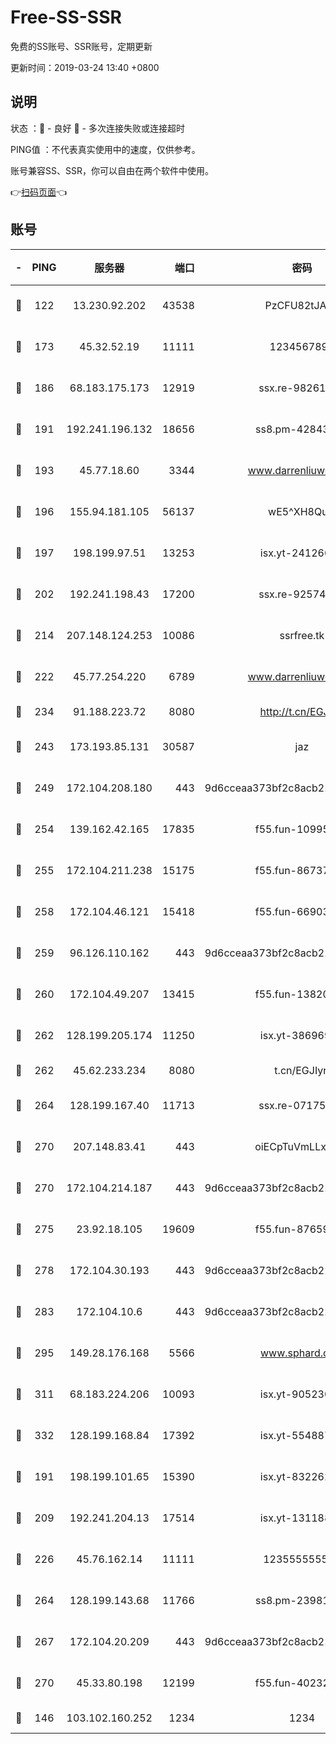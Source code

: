 # Free-SS-SSR

免费的SS账号、SSR账号，定期更新

更新时间：2019-03-24 13:40 +0800

## 说明

状态     ：🙂 - 良好 🙁 - 多次连接失败或连接超时

PING值   ：不代表真实使用中的速度，仅供参考。

账号兼容SS、SSR，你可以自由在两个软件中使用。

👉[扫码页面](https://liesauer.github.io/Free-SS-SSR/)👈

## 账号

|-|PING|服务器|端口|密码|加密方式|区域|
|:----:|:----:|:-----:|-----:|:----:|:----:|:----:|
|🙂|122|13.230.92.202|43538|PzCFU82tJAdZ|aes-256-cfb|JP|
|🙂|173|45.32.52.19|11111|1234567890|aes-256-cfb|JP|
|🙂|186|68.183.175.173|12919|ssx.re-98261099|aes-256-cfb|US|
|🙂|191|192.241.196.132|18656|ss8.pm-42843855|aes-256-cfb|US|
|🙂|193|45.77.18.60|3344|www.darrenliuwei.com|aes-256-cfb|JP|
|🙂|196|155.94.181.105|56137|wE5^XH8Quw|aes-256-cfb|US|
|🙂|197|198.199.97.51|13253|isx.yt-24126619|aes-256-cfb|US|
|🙂|202|192.241.198.43|17200|ssx.re-92574100|aes-256-cfb|US|
|🙂|214|207.148.124.253|10086|ssrfree.tk|aes-256-cfb|SG|
|🙂|222|45.77.254.220|6789|www.darrenliuwei.com|aes-256-cfb|SG|
|🙂|234|91.188.223.72|8080|http://t.cn/EGJIyrl|rc4-md5|RU|
|🙂|243|173.193.85.131|30587|jaz|aes-256-cfb|US|
|🙂|249|172.104.208.180|443|9d6cceaa373bf2c8acb22e60b6a58be6|aes-256-cfb|US|
|🙂|254|139.162.42.165|17835|f55.fun-10995182|aes-256-cfb|SG|
|🙂|255|172.104.211.238|15175|f55.fun-86737325|aes-256-cfb|US|
|🙂|258|172.104.46.121|15418|f55.fun-66903373|aes-256-cfb|SG|
|🙂|259|96.126.110.162|443|9d6cceaa373bf2c8acb22e60b6a58be6|aes-256-cfb|US|
|🙂|260|172.104.49.207|13415|f55.fun-13820852|aes-256-cfb|SG|
|🙂|262|128.199.205.174|11250|isx.yt-38696916|aes-256-cfb|SG|
|🙂|262|45.62.233.234|8080|t.cn/EGJIyrl|rc4-md5|CA|
|🙂|264|128.199.167.40|11713|ssx.re-07175601|aes-256-cfb|SG|
|🙂|270|207.148.83.41|443|oiECpTuVmLLxk4Ts|aes-256-cfb|AU|
|🙂|270|172.104.214.187|443|9d6cceaa373bf2c8acb22e60b6a58be6|aes-256-cfb|US|
|🙂|275|23.92.18.105|19609|f55.fun-87659227|aes-256-cfb|US|
|🙂|278|172.104.30.193|443|9d6cceaa373bf2c8acb22e60b6a58be6|aes-256-cfb|US|
|🙂|283|172.104.10.6|443|9d6cceaa373bf2c8acb22e60b6a58be6|aes-256-cfb|US|
|🙂|295|149.28.176.168|5566|www.sphard.com|aes-256-cfb|AU|
|🙂|311|68.183.224.206|10093|isx.yt-90523020|aes-256-cfb|SG|
|🙂|332|128.199.168.84|17392|isx.yt-55488760|aes-256-cfb|SG|
|🙂|191|198.199.101.65|15390|isx.yt-83226207|aes-256-cfb|US|
|🙂|209|192.241.204.13|17514|isx.yt-13118802|aes-256-cfb|US|
|🙂|226|45.76.162.14|11111|123555555555|aes-256-cfb|SG|
|🙂|264|128.199.143.68|11766|ss8.pm-23981058|aes-256-cfb|SG|
|🙂|267|172.104.20.209|443|9d6cceaa373bf2c8acb22e60b6a58be6|aes-256-cfb|US|
|🙂|270|45.33.80.198|12199|f55.fun-40232335|aes-256-cfb|US|
|🙁|146|103.102.160.252|1234|1234|rc4-md5|JP|
